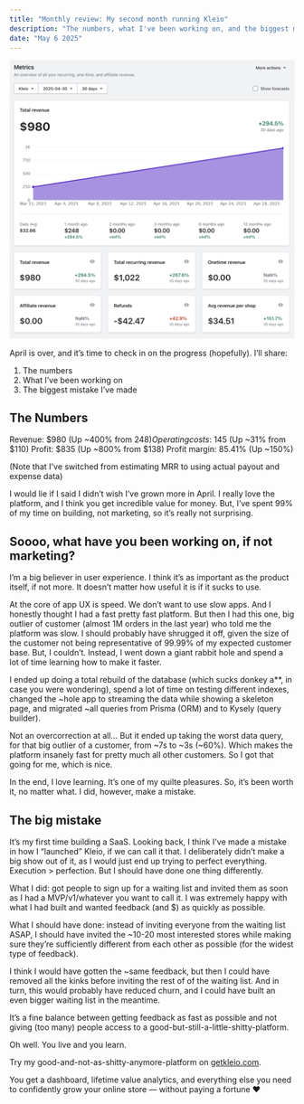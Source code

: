 ```yaml
---
title: "Monthly review: My second month running Kleio"
description: "The numbers, what I've been working on, and the biggest mistake (yet)"
date: "May 6 2025"
---
```


![Revenue screenshot](./image.png "Revenue screenshot")

April is over, and it’s time to check in on the progress (hopefully). I’ll share:

1. The numbers
2. What I’ve been working on
3. The biggest mistake I’ve made

## The Numbers

Revenue: $980 (Up ~400% from $248)
Operating costs: ~$145 (Up ~31% from $110)
Profit: $835 (Up ~800% from $138)
Profit margin: 85.41% (Up ~150%)

(Note that I've switched from estimating MRR to using actual payout and expense data)

I would lie if I said I didn’t wish I’ve grown more in April. I really love the platform, and I think you get incredible value for money. But, I’ve spent 99% of my time on building, not marketing, so it’s really not surprising.

## Soooo, what have you been working on, if not marketing?

I’m a big believer in user experience. I think it’s as important as the product itself, if not more. It doesn’t matter how useful it is if it sucks to use.

At the core of app UX is speed. We don’t want to use slow apps. And I honestly thought I had a fast pretty fast platform. But then I had this one, big outlier of customer (almost 1M orders in the last year) who told me the platform was slow. I should probably have shrugged it off, given the size of the customer not being representative of 99.99% of my expected customer base. But, I couldn’t. Instead, I went down a giant rabbit hole and spend a lot of time learning how to make it faster.

I ended up doing a total rebuild of the database (which sucks donkey a\*\*, in case you were wondering), spend a lot of time on testing different indexes, changed the ~hole app to streaming the data while showing a skeleton page, and migrated ~all queries from Prisma (ORM) and to Kysely (query builder).

Not an overcorrection at all… But it ended up taking the worst data query, for that big outlier of a customer, from ~7s to ~3s (~60%). Which makes the platform insanely fast for pretty much all other customers. So I got that going for me, which is nice.

In the end, I love learning. It’s one of my quilte pleasures. So, it’s been worth it, no matter what. I did, however, make a mistake.

## The big mistake

It’s my first time building a SaaS. Looking back, I think I've made a mistake in how I “launched” Kleio, if we can call it that. I deliberately didn’t make a big show out of it, as I would just end up trying to perfect everything. Execution > perfection. But I should have done one thing differently.

What I did: got people to sign up for a waiting list and invited them as soon as I had a MVP/v1/whatever you want to call it. I was extremely happy with what I had built and wanted feedback (and $) as quickly as possible.

What I should have done: instead of inviting everyone from the waiting list ASAP, I should have invited the ~10-20 most interested stores while making sure they’re sufficiently different from each other as possible (for the widest type of feedback).

I think I would have gotten the ~same feedback, but then I could have removed all the kinks before inviting the rest of of the waiting list. And in turn, this would probably have reduced churn, and I could have built an even bigger waiting list in the meantime.

It’s a fine balance between getting feedback as fast as possible and not giving (too many) people access to a good-but-still-a-little-shitty-platform.

Oh well. You live and you learn.

Try my good-and-not-as-shitty-anymore-platform on [getkleio.com](https://getkleio.com).

You get a dashboard, lifetime value analytics, and everything else you need to confidently grow your online store — without paying a fortune ❤️
